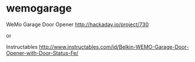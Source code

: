 wemogarage
==========

WeMo Garage Door Opener
http://hackaday.io/project/730

or

Instructables
http://www.instructables.com/id/Belkin-WEMO-Garage-Door-Opener-with-Door-Status-Fe/
